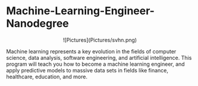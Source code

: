 # Machine-Learning-Engineer-Nanodegree

<center>
![Pictures](Pictures/svhn.png)
</center>

Machine learning represents a key evolution in the fields of computer science, data analysis, software engineering, and artificial intelligence. This program will teach you how to become a machine learning engineer, and apply predictive models to massive data sets in fields like finance, healthcare, education, and more.

